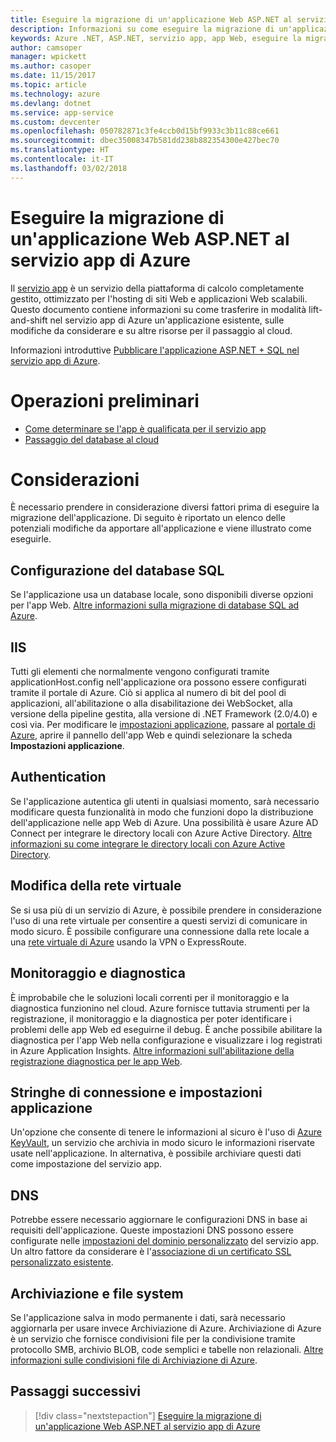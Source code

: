 ```yaml
---
title: Eseguire la migrazione di un'applicazione Web ASP.NET al servizio app di Azure
description: Informazioni su come eseguire la migrazione di un'applicazione Web ASP.NET da locale al servizio app di Azure.
keywords: Azure .NET, ASP.NET, servizio app, app Web, eseguire la migrazione, migrazione
author: camsoper
manager: wpickett
ms.author: casoper
ms.date: 11/15/2017
ms.topic: article
ms.technology: azure
ms.devlang: dotnet
ms.service: app-service
ms.custom: devcenter
ms.openlocfilehash: 050782871c3fe4ccb0d15bf9933c3b11c88ce661
ms.sourcegitcommit: dbec35008347b581dd238b882354300e427bec70
ms.translationtype: HT
ms.contentlocale: it-IT
ms.lasthandoff: 03/02/2018
---
```

# <a name="migrate-an-aspnet-web-application-to-azure-app-service"></a>Eseguire la migrazione di un'applicazione Web ASP.NET al servizio app di Azure

Il [servizio app](https://docs.microsoft.com/azure/app-service/app-service-web-overview#why-use-web-apps) è un servizio della piattaforma di calcolo completamente gestito, ottimizzato per l'hosting di siti Web e applicazioni Web scalabili. Questo documento contiene informazioni su come trasferire in modalità lift-and-shift nel servizio app di Azure un'applicazione esistente, sulle modifiche da considerare e su altre risorse per il passaggio al cloud.

Informazioni introduttive [Pubblicare l'applicazione ASP.NET + SQL nel servizio app di Azure](https://go.microsoft.com/fwlink/?linkid=863214).

# <a name="preparation"></a>Operazioni preliminari   
* [Come determinare se l'app è qualificata per il servizio app](https://azure.microsoft.com/downloads/migration-assistant/)
* [Passaggio del database al cloud](https://go.microsoft.com/fwlink/?linkid=863217)

# <a name="considerations"></a>Considerazioni
È necessario prendere in considerazione diversi fattori prima di eseguire la migrazione dell'applicazione. Di seguito è riportato un elenco delle potenziali modifiche da apportare all'applicazione e viene illustrato come eseguirle.

## <a name="sql-database-configuration"></a>Configurazione del database SQL
Se l'applicazione usa un database locale, sono disponibili diverse opzioni per l'app Web. [Altre informazioni sulla migrazione di database SQL ad Azure](https://go.microsoft.com/fwlink/?linkid=863217).

## <a name="iis"></a>IIS
Tutti gli elementi che normalmente vengono configurati tramite applicationHost.config nell'applicazione ora possono essere configurati tramite il portale di Azure. Ciò si applica al numero di bit del pool di applicazioni, all'abilitazione o alla disabilitazione dei WebSocket, alla versione della pipeline gestita, alla versione di .NET Framework (2.0/4.0) e così via. Per modificare le [impostazioni applicazione](https://docs.microsoft.com/azure/app-service/web-sites-configure), passare al [portale di Azure](https://portal.azure.com), aprire il pannello dell'app Web e quindi selezionare la scheda **Impostazioni applicazione**.

## <a name="authentication"></a>Authentication
Se l'applicazione autentica gli utenti in qualsiasi momento, sarà necessario modificare questa funzionalità in modo che funzioni dopo la distribuzione dell'applicazione nelle app Web di Azure. Una possibilità è usare Azure AD Connect per integrare le directory locali con Azure Active Directory. [Altre informazioni su come integrare le directory locali con Azure Active Directory](https://docs.microsoft.com/azure/active-directory/connect/active-directory-aadconnect).

## <a name="virtual-network-modification"></a>Modifica della rete virtuale
Se si usa più di un servizio di Azure, è possibile prendere in considerazione l'uso di una rete virtuale per consentire a questi servizi di comunicare in modo sicuro. È possibile configurare una connessione dalla rete locale a una [rete virtuale di Azure](https://docs.microsoft.com/azure/app-service/web-sites-integrate-with-vnet) usando la VPN o ExpressRoute.

## <a name="monitoring-and-diagnostics"></a>Monitoraggio e diagnostica
È improbabile che le soluzioni locali correnti per il monitoraggio e la diagnostica funzionino nel cloud. Azure fornisce tuttavia strumenti per la registrazione, il monitoraggio e la diagnostica per poter identificare i problemi delle app Web ed eseguirne il debug. È anche possibile abilitare la diagnostica per l'app Web nella configurazione e visualizzare i log registrati in Azure Application Insights. [Altre informazioni sull'abilitazione della registrazione diagnostica per le app Web](https://docs.microsoft.com/azure/app-service/web-sites-enable-diagnostic-log).

## <a name="connection-strings-and-application-settings"></a>Stringhe di connessione e impostazioni applicazione
Un'opzione che consente di tenere le informazioni al sicuro è l'uso di [Azure KeyVault](https://docs.microsoft.com/azure/key-vault/), un servizio che archivia in modo sicuro le informazioni riservate usate nell'applicazione. In alternativa, è possibile archiviare questi dati come impostazione del servizio app.

## <a name="dns"></a>DNS
Potrebbe essere necessario aggiornare le configurazioni DNS in base ai requisiti dell'applicazione. Queste impostazioni DNS possono essere configurate nelle [impostazioni del dominio personalizzato](https://docs.microsoft.com/azure/app-service/app-service-web-tutorial-custom-domain) del servizio app. Un altro fattore da considerare è l'[associazione di un certificato SSL personalizzato esistente](https://docs.microsoft.com/azure/app-service/app-service-web-tutorial-custom-ssl).

## <a name="file-system-and-storage"></a>Archiviazione e file system
Se l'applicazione salva in modo permanente i dati, sarà necessario aggiornarla per usare invece Archiviazione di Azure. Archiviazione di Azure è un servizio che fornisce condivisioni file per la condivisione tramite protocollo SMB, archivio BLOB, code semplici e tabelle non relazionali. [Altre informazioni sulle condivisioni file di Archiviazione di Azure](https://docs.microsoft.com/azure/storage/files/storage-files-introduction).

## <a name="next-steps"></a>Passaggi successivi

> [!div class="nextstepaction"]
> [Eseguire la migrazione di un'applicazione Web ASP.NET al servizio app di Azure](https://aka.ms/azure-webapp-migrate)
